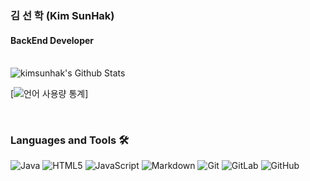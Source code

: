 ### 김 선 학 (Kim SunHak)
#### BackEnd Developer

<!--
**kimsunhak/kimsunhak** is a ✨ _special_ ✨ repository because its `README.md` (this file) appears on your GitHub profile.

Here are some ideas to get you started:

- 🔭 I’m currently working on ...
- 🌱 I’m currently learning ...
- 👯 I’m looking to collaborate on ...
- 🤔 I’m looking for help with ...
- 💬 Ask me about ...
- 📫 How to reach me: ...
- 😄 Pronouns: ...
- ⚡ Fun fact: ...
-->


<br>

<img align="center" src="https://github-readme-stats.vercel.app/api?username=kimsunhak&include_all_commits=true&count_private=true&show_icons=true&line_height=20&title_color=2DB7F3&icon_color=2DB7F3&text_color=333&bg_color=fffefe" alt="kimsunhak's Github Stats">

[![언어 사용량 통계](https://github-readme-stats.vercel.app/api/top-langs/?username=kimsunhak&layout=compact)]

</br>

### Languages and Tools 🛠
![Java](http://img.shields.io/badge/-Java-5B4638?style=flat-square&logo=java&logoColor=ffffff)
![HTML5](https://img.shields.io/badge/-HTML5-%23E44D27?style=flat-square&logo=html5&logoColor=ffffff)
![JavaScript](https://img.shields.io/badge/-JavaScript-%23F7DF1C?style=flat-square&logo=javascript&logoColor=000000&labelColor=%23F7DF1C&color=%23FFCE5A)
![Markdown](https://img.shields.io/badge/-Markdown-000000?style=flat-square&logo=markdown)
![Git](https://img.shields.io/badge/-Git-%23F05032?style=flat-square&logo=git&logoColor=%23ffffff)
![GitLab](https://img.shields.io/badge/-GitLab-FCA121?style=flat-square&logo=gitlab)
![GitHub](https://img.shields.io/badge/-GitHub-181717?style=flat-square&logo=github)
